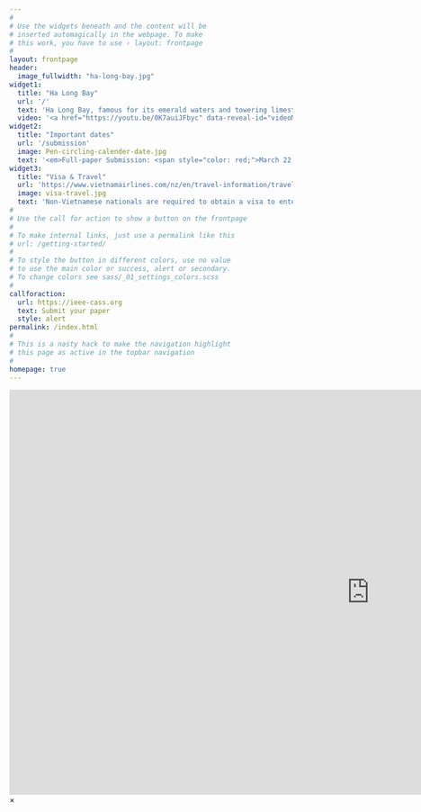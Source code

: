 ```yaml
---
#
# Use the widgets beneath and the content will be
# inserted automagically in the webpage. To make
# this work, you have to use › layout: frontpage
#
layout: frontpage
header:
  image_fullwidth: "ha-long-bay.jpg"
widget1:
  title: "Ha Long Bay"
  url: '/'
  text: 'Ha Long Bay, famous for its emerald waters and towering limestone pillars, is a haven with the most stunning seascapes, a breathtaking natural wonder, a UNESCO World Heritage site, with about 2,000 islands and islets scattered across its vast expanse.'
  video: '<a href="https://youtu.be/0K7auiJFbyc" data-reveal-id="videoModal"><img src="/images/hon-chong-mai.jpg" width="302" height="182" alt=""/></a>'
widget2:
  title: "Important dates"
  url: '/submission'
  image: Pen-circling-calender-date.jpg
  text: '<em>Full-paper Submission: <span style="color: red;">March 22, 2026</span></em><br/><em>Notification of acceptance: <span style="color: red;">June 18, 2026</span></em> <br/>	<em>Camera-ready submission: <span style="color: red;">July 10, 2026</span></em><br/>	<em>Advance registration: <span style="color: red;">July 10, 2026</span></em><br/><br/>'
widget3:
  title: "Visa & Travel"
  url: 'https://www.vietnamairlines.com/nz/en/travel-information/travel-advice/for-flights-to-Vietnam'
  image: visa-travel.jpg
  text: 'Non-Vietnamese nationals are required to obtain a visa to enter Vietnam. Non-Vietnamese passengers can apply for a visa or an electronic visa (e-visa) to save time. Some nationalities can enter Vietnam without a visa under certain conditions.'
#
# Use the call for action to show a button on the frontpage
#
# To make internal links, just use a permalink like this
# url: /getting-started/
#
# To style the button in different colors, use no value
# to use the main color or success, alert or secondary.
# To change colors see sass/_01_settings_colors.scss
#
callforaction:
  url: https://ieee-cass.org
  text: Submit your paper
  style: alert
permalink: /index.html
#
# This is a nasty hack to make the navigation highlight
# this page as active in the topbar navigation
#
homepage: true
---
```


<div id="videoModal" class="reveal-modal large" data-reveal="">
  <div class="flex-video widescreen vimeo" style="display: block;">
    <iframe width="1280" height="720" src="https://www.youtube.com/embed/0K7auiJFbyc" frameborder="0" allowfullscreen></iframe>
  </div>
  <a class="close-reveal-modal">&#215;</a>
</div>
